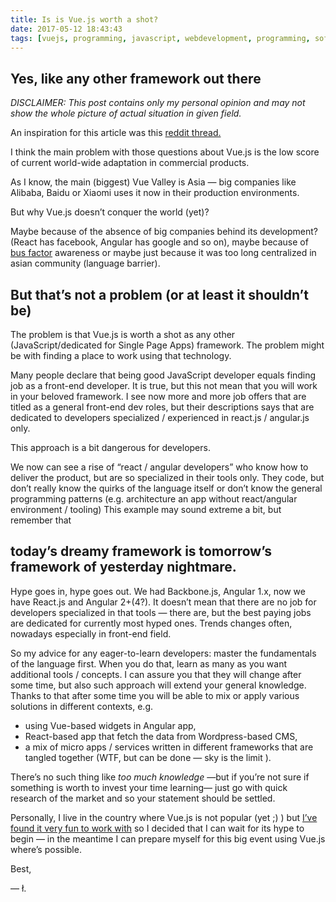 ```yaml
---
title: Is is Vue.js worth a shot?
date: 2017-05-12 18:43:43
tags: [vuejs, programming, javascript, webdevelopment, programming, software]
---
```


## Yes, like any other framework out there

*DISCLAIMER: This post contains only my personal opinion and may not show the whole picture of actual situation in given field.*

An inspiration for this article was this [reddit thread.](https://www.reddit.com/r/javascript/comments/68f166/is_vuejs_worth_the_shot/)

I think the main problem with those questions about Vue.js is the low score of current world-wide adaptation in commercial products.

As I know, the main (biggest) Vue Valley is Asia — big companies like Alibaba, Baidu or Xiaomi uses it now in their production environments.

But why Vue.js doesn’t conquer the world (yet)?

Maybe because of the absence of big companies behind its development? (React has facebook, Angular has google and so on), maybe because of [bus factor](https://en.wikipedia.org/wiki/Bus_factor) awareness or maybe just because it was too long centralized in asian community (language barrier).

## But that’s not a problem (or at least it shouldn’t be)

The problem is that Vue.js is worth a shot as any other (JavaScript/dedicated for Single Page Apps) framework. The problem might be with finding a place to work using that technology.

Many people declare that being good JavaScript developer equals finding job as a front-end developer. It is true, but this not mean that you will work in your beloved framework. I see now more and more job offers that are titled as a general front-end dev roles, but their descriptions says that are dedicated to developers specialized / experienced in react.js / angular.js only.

This approach is a bit dangerous for developers.

We now can see a rise of “react / angular developers” who know how to deliver the product, but are so specialized in their tools only. They code, but don’t really know the quirks of the language itself or don’t know the general programming patterns (e.g. architecture an app without react/angular environment / tooling) This example may sound extreme a bit, but remember that

## today’s dreamy framework is tomorrow’s framework of yesterday nightmare.

Hype goes in, hype goes out. We had Backbone.js, Angular 1.x, now we have React.js and Angular 2+(4?). It doesn’t mean that there are no job for developers specialized in that tools — there are, but the best paying jobs are dedicated for currently most hyped ones. Trends changes often, nowadays especially in front-end field.

So my advice for any eager-to-learn developers: master the fundamentals of the language first. When you do that, learn as many as you want additional tools / concepts. I can assure you that they will change after some time, but also such approach will extend your general knowledge. Thanks to that after some time you will be able to mix or apply various solutions in different contexts, e.g.

* using Vue-based widgets in Angular app,
* React-based app that fetch the data from Wordpress-based CMS,
* a mix of micro apps / services written in different frameworks that are tangled together (WTF, but can be done — sky is the limit ).

There’s no such thing like  *too much knowledge* —but if you’re not sure if something is worth to invest your time learning— just go with quick research of the market and so your statement should be settled.

Personally, I live in the country where Vue.js is not popular (yet ;) ) but [I’ve found it very fun to work with](http://lukaszkups.net/2017/04/25/Thanks-to-Vue-js-I-ve-found-Frontend-Development-fun-again/) so I decided that I can wait for its hype to begin — in the meantime I can prepare myself for this big event using Vue.js where’s possible.

Best,

— ł.
